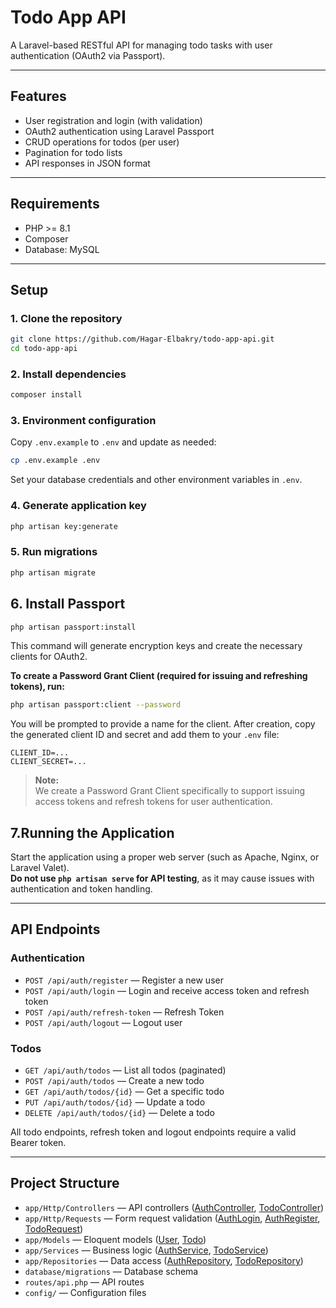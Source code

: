 # Todo App API

A Laravel-based RESTful API for managing todo tasks with user authentication (OAuth2 via Passport).

---

## Features

- User registration and login (with validation)
- OAuth2 authentication using Laravel Passport
- CRUD operations for todos (per user)
- Pagination for todo lists
- API responses in JSON format

---

## Requirements

- PHP >= 8.1
- Composer
- Database: MySQL

---

## Setup

### 1. Clone the repository

```sh
git clone https://github.com/Hagar-Elbakry/todo-app-api.git
cd todo-app-api
```

### 2. Install dependencies

```sh
composer install
```

### 3. Environment configuration

Copy `.env.example` to `.env` and update as needed:

```sh
cp .env.example .env
```

Set your database credentials and other environment variables in `.env`.

### 4. Generate application key

```sh
php artisan key:generate
```

### 5. Run migrations

```sh
php artisan migrate
```

## 6. Install Passport

```sh
php artisan passport:install
```

This command will generate encryption keys and create the necessary clients for OAuth2.

**To create a Password Grant Client (required for issuing and refreshing tokens), run:**

```sh
php artisan passport:client --password
```

You will be prompted to provide a name for the client. After creation, copy the generated client ID and secret and add them to your `.env` file:

```
CLIENT_ID=...
CLIENT_SECRET=...
```

> **Note:**  
> We create a Password Grant Client specifically to support issuing access tokens and refresh tokens for user authentication.

## 7.Running the Application

Start the application using a proper web server (such as Apache, Nginx, or Laravel Valet).  
**Do not use `php artisan serve` for API testing**, as it may cause issues with authentication and token handling.

---

## API Endpoints

### Authentication

- `POST /api/auth/register` — Register a new user
- `POST /api/auth/login` — Login and receive access token and refresh token
- `POST /api/auth/refresh-token` — Refresh Token
- `POST /api/auth/logout` — Logout user

### Todos

- `GET /api/auth/todos` — List all todos (paginated)
- `POST /api/auth/todos` — Create a new todo
- `GET /api/auth/todos/{id}` — Get a specific todo
- `PUT /api/auth/todos/{id}` — Update a todo
- `DELETE /api/auth/todos/{id}` — Delete a todo

All todo endpoints, refresh token and logout endpoints require a valid Bearer token.

---

## Project Structure

- `app/Http/Controllers` — API controllers ([AuthController](app/Http/Controllers/Auth/AuthController.php), [TodoController](app/Http/Controllers/TodoController.php))
- `app/Http/Requests` — Form request validation ([AuthLogin](app/Http/Requests/AuthLogin.php), [AuthRegister](app/Http/Requests/AuthRegister.php), [TodoRequest](app/Http/Requests/TodoRequest.php))
- `app/Models` — Eloquent models ([User](app/Models/User.php), [Todo](app/Models/Todo.php))
- `app/Services` — Business logic ([AuthService](app/Services/AuthService.php), [TodoService](app/Serviecs/TodoService.php))
- `app/Repositories` — Data access ([AuthRepository](app/Repositories/AuthRepository.php), [TodoRepository](app/Repositories/TodoRepository.php))
- `database/migrations` — Database schema
- `routes/api.php` — API routes
- `config/` — Configuration files

